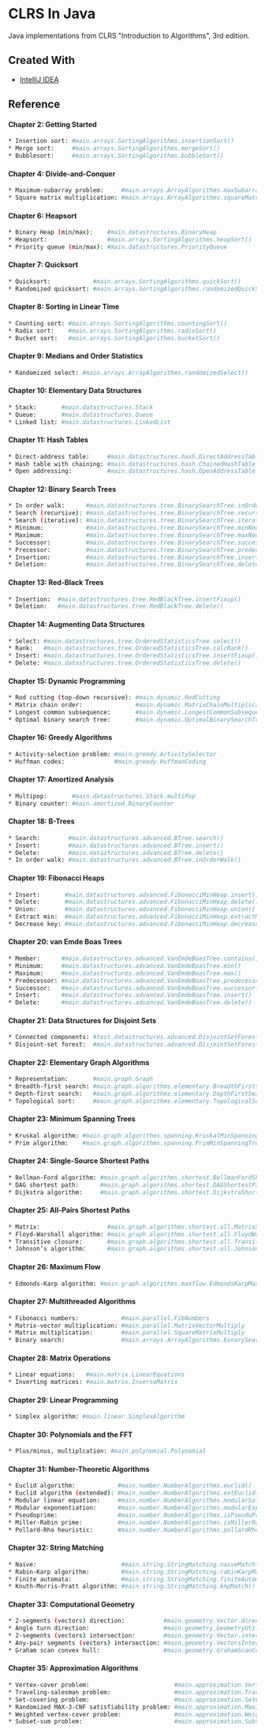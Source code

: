 # CLRS In Java
Java implementations from CLRS "Introduction to Algorithms", 3rd edition.

## Created With

* [IntelliJ IDEA](https://www.jetbrains.com/idea/)

## Reference

#### Chapter 2: Getting Started
```bash
* Insertion sort: #main.arrays.SortingAlgorithms.insertionSort()
* Merge sort:     #main.arrays.SortingAlgorithms.mergeSort()
* Bubblesort:     #main.arrays.SortingAlgorithms.bubbleSort()
```

#### Chapter 4: Divide-and-Conquer
```bash
* Maximum-subarray problem:     #main.arrays.ArrayAlgorithms.maxSubarray()
* Square matrix multiplication: #main.arrays.ArrayAlgorithms.squareMatrixMultiply()
```

#### Chapter 6: Heapsort
```bash
* Binary Heap (min/max):    #main.datastructures.BinaryHeap
* Heapsort:                 #main.arrays.SortingAlgorithms.heapSort()
* Priority queue (min/max): #main.datastructures.PriorityQueue
```

#### Chapter 7: Quicksort
```bash
* Quicksort:            #main.arrays.SortingAlgorithms.quickSort()
* Randomized quicksort: #main.arrays.SortingAlgorithms.randomizedQuickSort()
```

#### Chapter 8: Sorting in Linear Time
```bash
* Counting sort: #main.arrays.SortingAlgorithms.countingSort()
* Radix sort:    #main.arrays.SortingAlgorithms.radixSort()
* Bucket sort:   #main.arrays.SortingAlgorithms.bucketSort()
```

#### Chapter 9: Medians and Order Statistics
```bash
* Randomized select: #main.arrays.ArrayAlgorithms.randomizedSelect()
```

#### Chapter 10: Elementary Data Structures
```bash
* Stack:       #main.datastructures.Stack
* Queue:       #main.datastructures.Queue
* Linked list: #main.datastructures.LinkedList
```

#### Chapter 11: Hash Tables
```bash
* Direct-address table:     #main.datastructures.hash.DirectAddressTable
* Hash table with chaining: #main.datastructures.hash.ChainedHashTable
* Open addressing:          #main.datastructures.hash.OpenAddressTable
```

#### Chapter 12: Binary Search Trees
```bash
* In order walk:      #main.datastructures.tree.BinarySearchTree.inOrderWalk()
* Search (recursive): #main.datastructures.tree.BinarySearchTree.recursiveSearch()
* Search (iterative): #main.datastructures.tree.BinarySearchTree.iterativeSearch()
* Minimum:            #main.datastructures.tree.BinarySearchTree.minNode()
* Maximum:            #main.datastructures.tree.BinarySearchTree.maxNode()
* Successor:          #main.datastructures.tree.BinarySearchTree.successorNode()
* Precessor:          #main.datastructures.tree.BinarySearchTree.predecessorNode()
* Insertion:          #main.datastructures.tree.BinarySearchTree.insert()
* Deletion:           #main.datastructures.tree.BinarySearchTree.delete()
```

#### Chapter 13: Red-Black Trees
```bash
* Insertion:  #main.datastructures.tree.RedBlackTree.insertFixup()
* Deletion:   #main.datastructures.tree.RedBlackTree.delete()
```

#### Chapter 14: Augmenting Data Structures
```bash
* Select: #main.datastructures.tree.OrderedStatisticsTree.select()
* Rank:   #main.datastructures.tree.OrderedStatisticsTree.calcRank()
* Insert: #main.datastructures.tree.OrderedStatisticsTree.insertFixup()
* Delete: #main.datastructures.tree.OrderedStatisticsTree.delete()
```

#### Chapter 15: Dynamic Programming
```bash
* Rod cutting (top-down recursive): #main.dynamic.RodCutting
* Matrix chain order:               #main.dynamic.MatrixChainMultiplication
* Longest common subsequence:       #main.dynamic.LongestCommonSubsequence
* Optimal binary search tree:       #main.dynamic.OptimalBinarySearchTree
```

#### Chapter 16: Greedy Algorithms
```bash
* Activity-selection problem: #main.greedy.ActivitySelector
* Huffman codes:              #main.greedy.HuffmanCoding
```

#### Chapter 17: Amortized Analysis
```bash
* Multipop:       #main.datastructures.Stack.multiPop
* Binary counter: #main.amortized.BinaryCounter
```

#### Chapter 18: B-Trees
```bash
* Search:        #main.datastructures.advanced.BTree.search()
* Insert:        #main.datastructures.advanced.BTree.insert()
* Delete:        #main.datastructures.advanced.BTree.delete()
* In order walk: #main.datastructures.advanced.BTree.inOrderWalk()
```

#### Chapter 19: Fibonacci Heaps
```bash
* Insert:       #main.datastructures.advanced.FibonacciMinHeap.insert()
* Delete:       #main.datastructures.advanced.FibonacciMinHeap.delete()
* Union:        #main.datastructures.advanced.FibonacciMinHeap.union()
* Extract min:  #main.datastructures.advanced.FibonacciMinHeap.extractMin()
* Decrease key: #main.datastructures.advanced.FibonacciMinHeap.decreaseKey()
```

#### Chapter 20: van Emde Boas Trees
```bash
* Member:      #main.datastructures.advanced.VanEmdeBoasTree.contains()
* Minimum:     #main.datastructures.advanced.VanEmdeBoasTree.min()
* Maximum:     #main.datastructures.advanced.VanEmdeBoasTree.max()
* Predecessor: #main.datastructures.advanced.VanEmdeBoasTree.predecessor()
* Successor:   #main.datastructures.advanced.VanEmdeBoasTree.successor()
* Insert:      #main.datastructures.advanced.VanEmdeBoasTree.insert()
* Delete:      #main.datastructures.advanced.VanEmdeBoasTree.delete()
```

#### Chapter 21: Data Structures for Disjoint Sets
```bash
* Connected components: #test.datastructures.advanced.DisjointSetForestTest.testConnectedComponents()
* Disjoint-set forest:  #main.datastructures.advanced.DisjointSetForest
```

#### Chapter 22: Elementary Graph Algorithms
```bash
* Representation:       #main.graph.Graph
* Breadth-first search: #main.graph.algorithms.elementary.BreadthFirstSearch
* Depth-first search:   #main.graph.algorithms.elementary.DepthFirstSearch
* Topological sort:     #main.graph.algorithms.elementary.TopologicalSort
```

#### Chapter 23: Minimum Spanning Trees
```bash
* Kruskal algorithm: #main.graph.algorithms.spanning.KruskalMinSpanningTree
* Prim algorithm:    #main.graph.algorithms.spanning.PrimMinSpanningTree
```

#### Chapter 24: Single-Source Shortest Paths
```bash
* Bellman-Ford algorithm: #main.graph.algorithms.shortest.BellmanFordShortestPath
* DAG shortest path:      #main.graph.algorithms.shortest.DAGShortestPath
* Dijkstra algorithm:     #main.graph.algorithms.shortest.DijkstraShortestPath
```

#### Chapter 25: All-Pairs Shortest Paths
```bash
* Matrix:                   #main.graph.algorithms.shortest.all.MatrixShortestPaths
* Floyd-Warshall algorithm: #main.graph.algorithms.shortest.all.FloydWarshallShortestPaths
* Transitive closure:       #main.graph.algorithms.shortest.all.TransitiveClosure
* Johnson’s algorithm:      #main.graph.algorithms.shortest.all.JohnsonAllShortestPaths
```

#### Chapter 26: Maximum Flow
```bash
* Edmonds-Karp algorithm: #main.graph.algorithms.maxflow.EdmondsKarpMaxFlow
```

#### Chapter 27: Multithreaded Algorithms
```bash
* Fibonacci numbers:            #main.parallel.FibNumbers
* Matrix-vector multiplication: #main.parallel.MatrixVectorMultiply
* Matrix multiplication:        #main.parallel.SquareMatrixMultiply
* Binary search:                #main.arrays.ArrayAlgorithms.binarySearch()
```

#### Chapter 28: Matrix Operations
```bash
* Linear equations:   #main.matrix.LinearEquations
* Inverting matrices: #main.matrix.InverseMatrix
```

#### Chapter 29: Linear Programming
```bash
* Simplex algorithm: #main.linear.SimplexAlgorithm
```

#### Chapter 30: Polynomials and the FFT
```bash
* Plus/minus, multiplcation: #main.polynomial.Polynomial
```

#### Chapter 31: Number-Theoretic Algorithms
```bash
* Euclid algorithm:            #main.number.NumberAlgorithms.euclid()
* Euclid algorithm (extended): #main.number.NumberAlgorithms.extEuclid()
* Modular linear equation:     #main.number.NumberAlgorithms.modularSolve(	)
* Modular exponentiation:      #main.number.NumberAlgorithms.modularExp()
* Pseudoprime:                 #main.number.NumberAlgorithms.isPseudoPrime()
* Miller-Rabin prime:          #main.number.NumberAlgorithms.isMillerRabinPrime()
* Pollard-Rho heuristic:       #main.number.NumberAlgorithms.pollardRhoFactor()
```

#### Chapter 32: String Matching
```bash
* Naive:                        #main.string.StringMatching.naiveMatch()
* Rabin-Karp algorithm:         #main.string.StringMatching.rabinKarpMatch()
* Finite automata:              #main.string.StringMatching.finiteAutomationMatch()
* Knuth-Morris-Pratt algorithm: #main.string.StringMatching.kmpMatch()
```

#### Chapter 33: Computational Geometry
```bash
* 2-segments (vectors) direction:           #main.geometry.Vector.directionFrom()
* Angle turn direction:                     #main.geometry.GeometryUtils.angleDirection()
* 2-segments (vectors) intersection:        #main.geometry.Vector.intersects()
* Any-pair segments (vectors) intersection: #main.geometry.VectorsIntersection.anyIntersect()
* Graham scan convex hull:                  #main.geometry.GrahamScanConvexHull
```
#### Chapter 35: Approximation Algorithms
```bash
* Vertex-cover problem:                        #main.approximation.VertexCoverAlgorithm
* Traveling-salesman problem:                  #main.approximation.TravelingSalesmanAlgorithm
* Set-covering problem:                        #main.approximation.SetCoverAlgorithm
* Randomized MAX-3-CNF satisfiability problem: #main.approximation.Max3CnfSatAlgorithm
* Weighted vertex-cover problem:               #main.approximation.WeightedVertexCoverAlgorithm
* Subset-sum problem:                          #main.approximation.SubsetSumAlgorithm
```
